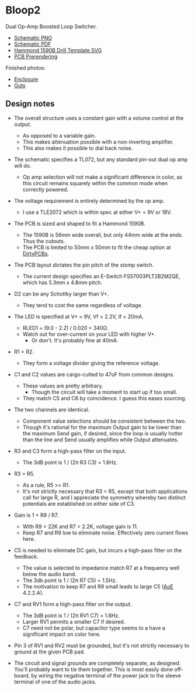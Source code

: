 # Bloop2

Dual Op-Amp Boosted Loop Switcher.

- [Schematic PNG](etc/Bloop2-Schematic.png)
- [Schematic PDF](etc/Bloop2-Schematic.pdf)
- [Hammond 1590B Drill Template SVG](etc/Bloop2-Drill-Template.svg)
- [PCB Prerendering](etc/Bloop2-Render.jpeg)

Finished photos:

- [Enclosure](etc/Bloop2-Enclosure.jpeg)
- [Guts](etc/Bloop2-Guts.jpeg)

## Design notes

- The overall structure uses a constant gain with a volume control at the output.
	- As opposed to a variable gain.
	- This makes attenuation possible with a non-inverting amplifier.
	- This also makes it possible to dial back noise.

- The schematic specifies a TL072, but any standard pin-out dual op amp will do.
	- Op amp selection will not make a significant difference in color, as this circuit remains squarely within the common mode when correctly powered.

- The voltage requirement is entirely determined by the op amp. 
	- I use a TLE2072 which is within spec at either V+ = 9V or 18V. 

- The PCB is sized and shaped to fit a Hammond 1590B.
	- The 1590B is 56mm wide overall, but only 44mm wide at the ends. Thus the cutouts.
	- The PCB is limited to 50mm x 50mm to fit the cheap option at [DirtyPCBs].

- The PCB layout dictates the pin pitch of the stomp switch.
	- The current design specifies an E-Switch FS57003PLT2B2M2QE, which has 5.3mm x 4.8mm pitch.

- D2 can be any Schottky larger than V+.
	- They tend to cost the same regardless of voltage.

- The LED is specified at V+ = 9V, Vf = 2.2V, If = 20mA.
	- RLED1 = (9.0 - 2.2) / 0.020 = 340Ω.
	- Watch out for over-current on your LED with higher V+.
		- Or don't. It's probably fine at 40mA.

- R1 = R2.
	- They form a voltage divider giving the reference voltage.

- C1 and C2 values are cargo-culted to 47uF from common designs.
	- These values are pretty arbitrary.
		- Though the circuit will take a moment to start up if too small.
	- They match C5 and C6 by coincidence. I guess this eases sourcing.

- The two channels are identical.
	- Component value selections should be consistent between the two.
	- Though it's rational for the maximum Output gain to be lower than the maximum Send gain, if desired, since the loop is usually hotter than the line and Send usually amplifies while Output attenuates.

- R3 and C3 form a high-pass filter on the input.
	- The 3dB point is 1 / (2π R3 C3) = 1.6Hz.

- R3 = R5.
	- As a rule, R5 >> R1.
	- It's not strictly necessary that R3 = R5, except that both applications call for large R, and I appreciate the symmetry whereby two distinct potentials are established on either side of C3.

- Gain is 1 + R9 / R7.
	- With R9 = 22K and R7 = 2.2K, voltage gain is 11.
	- Keep R7 and R9 low to eliminate noise. Effectively zero current flows here.

- C5 is needed to eliminate DC gain, but incurs a high-pass filter on the feedback.
	- The value is selected to impedance match R7 at a frequency well below the audio band.
	- The 3db point is 1 / (2π R7 C5) = 1.5Hz.
	- The motivation to keep R7 and R9 small leads to large C5 ([AoE] 4.2.2.A).

- C7 and RV1 form a high-pass filter on the output.
	- The 3dB point is 1 / (2π RV1 C7) = 1.6Hz.
	- Larger RV1 permits a smaller C7 if desired.
	- C7 need not be polar, but capacitor type seems to a have a significant impact on color here.

- Pin 3 of RV1 and RV2 must be grounded, but it's not strictly necessary to ground at the given PCB pad.

- The circuit and signal grounds are completely separate, as designed. You'll probably want to tie them together. This is most easily done off-board, by wiring the negative terminal of the power jack to the sleeve terminal of one of the audio jacks.

[AoE]: https://artofelectronics.net
[DirtyPCBs]: https://dirtypcbs.com